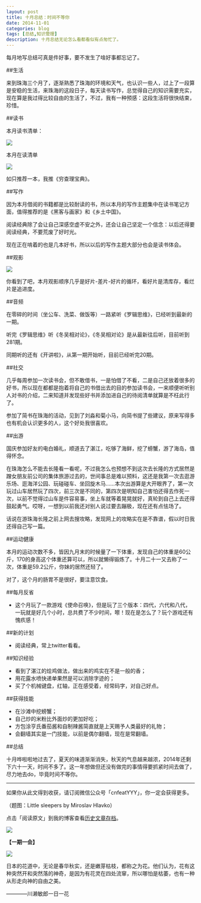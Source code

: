 ```yaml
---
layout: post
title: 十月总结：时间不等你
date: 2014-11-01
categories: blog
tags: [总结,知识管理]
description: 十月总结无论怎么看都看似有点匆忙了。
---
```


每月地写总结可真是件好事，要不发生了啥好事都忘记了。

##生活

来到珠海三个月了，逐渐熟悉了珠海的环境和天气，也认识一些人，过上了一段算是安稳的生活，来珠海的这段日子，每天读书写作，总觉得自己的知识需要充实，现在算是我过得比较自由的生活了，不过，我有一种预感：这段生活将很快结束，珍惜。

##读书

本月读书清单：

![](http://cnfeat.qiniudn.com/Image-000-10-27-16-31.png)

本月在读清单

![](http://cnfeat.qiniudn.com/Image-000-10-27-16-38.png)

如只推荐一本，我推《穷查理宝典》。

##写作

因为本月借阅的书籍都是比较耐读的书，所以本月的写作主题集中在读书笔记方面，值得推荐的是《黑客与画家》和《乡土中国》。

阅读经典除了会让自己深感空虚不安之外，还会让自己坚定一个信念：以后还得要阅读经典，不要荒废了好时光。

现在正在啃着的也是几本好书，所以以后的写作主题大部分也会是读书体会。

##观影

![](http://cnfeat.qiniudn.com/Image-000-10-27-16-48.png)

你看到了吧，本月观影顺序几乎是好片-差片-好片的循环，看好片是清库存，看烂片是追进度。

##音频

在零碎的时间（坐公车、洗菜、做饭等）一路紧听《罗辑思维》，已经听到最新的一期。

听完《罗辑思维》听《冬吴相对论》，《冬吴相对论》是从最新往后听，目前听到281期。

同期听的还有《开讲啦》，从第一期开始听，目前已经听完20期。


##社交

几乎每周参加一次读书会，但不敢借书，一是怕借了不看，二是自己还放着很多的好书，所以现在都都是抱着将自己的书借出去的目的参加读书会，一来顺便听听别人对书的介绍，二来知道并发现些好书并添加进自己的待阅清单就算是不枉此行了。

参加了简书在珠海的活动，见到了刘淼和菊小马，向简书提了些建议，原来写得多也有机会认识更多的人，这个好处我很喜欢。

##出游

国庆参加好友的电白婚礼，顺道去了湛江，吃够了海鲜，挖了螃蟹，游了海岛，值得怀念。

在珠海怎么不能去长隆看一看呢，不过我怎么也预想不到这次去长隆的方式居然是蹭女朋友前公司的集体旅游过去的，世间事总是难以预料，这还是我第一次去逛游乐场、逛海洋公园、玩碰碰车、坐回旋木马……本次出游算是大开眼界了，第一次玩过山车居然玩了四次，前三次是不同的，第四次是明知自己害怕还得去作死一次，以前不觉得过山车是件容易事，坐上车就等着晃晃就好，真轮到自己上去还得鼓起勇气。哎呀，一想到以前我还对别人说过要去蹦极，现在还有点怯场了。

话说在游珠海长隆之前上网去搜攻略，发现网上的攻略实在是不靠谱，假以时日我还得自己写一篇。

##运动健康

本月的运动次数不多，皆因九月末的时候量了一下体重，发现自己的体重是60公斤，170的身高这个体重还算可以，所以就懒得锻炼了。十月二十一又去称了一次，体重是59.2公斤，你妹的居然还轻了。

对了，这个月的肠胃不是很好，要注意饮食。

##每月反省

- 这个月玩了一款游戏《使命召唤》，但是玩了三个版本：四代，六代和八代，一玩就是好几个小时，总共费了不少时间，嚓！现在是怎么了？玩个游戏还有愧疚感！

##新的计划

- 阅读经典，常上twitter看看。

##知识经验

- 看到了湛江的烩鸡做法，做出来的鸡实在不是一般的香；
- 用花露水喷快递单果然是可以消除字迹的；
- 买了个机械键盘，红轴，正在感受着，经常码字，对自己好点。

##获得技能

- 在沙滩中挖螃蟹；
- 自己炒的米粉比外面炒的更加好吃；
- 方包涂亨氏番茄酱和自制辣酱简直就是上天赐予人类最好的礼物；
- 会翻墙其实是一门技能，以前是偶尔翻墙，现在是常翻墙。


##总结

十月哗啦啦地过去了，夏天的味道渐渐消失，秋天的气息越来越浓，2014年还剩下六十一天，时间不多了。这一年想做但还没有做完的事情得要抓紧时间去做了，尽力地去do，毕竟时间不等你。

----

如果你从此文得到收获，请订阅微信公众号「cnfeatYYY」，你一定会获得更多。

（题图：Little sleepers by Miroslav Hlavko）

点击「阅读原文」到我的博客查看[历史文章存档](http://xiaoyan.work)。

![](http://cnfeat.qiniudn.com/signitrue-2014-09-28.jpg)

**【一期一会】**

![](http://ww3.sinaimg.cn/bmiddle/6dc61f03gw1elcztsihrmj20b40gowgj.jpg)

日本的花道中，无论是春华秋实，还是嫩芽枯枝，都称之为花。他们认为，花有这种突然开和突然落的神奇，是因为有花灵在四处流窜，所以哪怕是枯萎，也有一种从形走向神的自由之美。

————川濑敏郎一日一花
